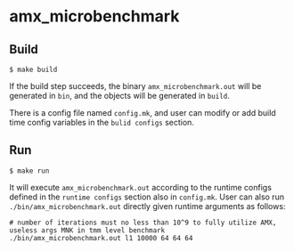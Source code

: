 # amx_microbenchmark

## Build

```
$ make build
```

If the build step succeeds, the binary `amx_microbenchmark.out` will be generated in `bin`, and the objects will be generated in `build`.

There is a config file named `config.mk`, and user can modify or add build time config variables in the `bulid configs` section.

## Run

```
$ make run
```

It will execute `amx_microbenchmark.out` according to the runtime configs defined in the `runtime configs` section also in `config.mk`. User can also run `./bin/amx_microbenchmark.out` directly given runtime arguments as follows:

```
# number of iterations must no less than 10^9 to fully utilize AMX, useless args MNK in tmm level benchmark
./bin/amx_microbenchmark.out l1 10000 64 64 64
```
